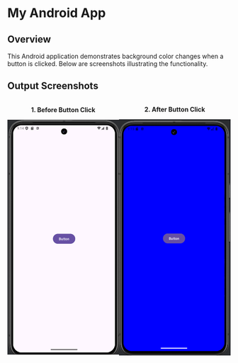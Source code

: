 # My Android App

## Overview

This Android application demonstrates background color changes when a button is clicked. Below are screenshots illustrating the functionality.

## Output Screenshots

<div style="display: flex; justify-content: space-between; align-items: center;">

  <div style="text-align: center;">
    <p><strong>1. Before Button Click</strong></p>
    <img src="/app/src/main/res/op1.png" alt="Before Button Click" width="300"/>
  </div>
  
  <div style="text-align: center;">
    <p><strong>2. After Button Click</strong></p>
    <img src="/app/src/main/res/op2.png" alt="After Button Click" width="300"/>
  </div>
  
</div>
